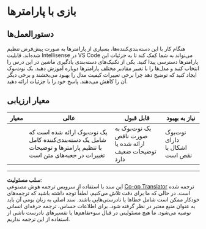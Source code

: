 <!--
CO_OP_TRANSLATOR_METADATA:
{
  "original_hash": "58dfdaf79fb73f7d34b22bdbacf57329",
  "translation_date": "2025-09-04T00:00:21+00:00",
  "source_file": "4-Classification/3-Classifiers-2/assignment.md",
  "language_code": "fa"
}
-->
# بازی با پارامترها

## دستورالعمل‌ها

هنگام کار با این دسته‌بندی‌کننده‌ها، بسیاری از پارامترها به صورت پیش‌فرض تنظیم شده‌اند. قابلیت Intellisense در VS Code می‌تواند به شما کمک کند تا به جزئیات این پارامترها دسترسی پیدا کنید. یکی از تکنیک‌های دسته‌بندی یادگیری ماشین در این درس را انتخاب کنید و مدل‌ها را با تغییر مقادیر مختلف پارامترها دوباره آموزش دهید. یک نوت‌بوک ایجاد کنید که توضیح دهد چرا برخی تغییرات کیفیت مدل را بهبود می‌بخشند و برخی دیگر آن را کاهش می‌دهند. پاسخ خود را با جزئیات ارائه دهید.

## معیار ارزیابی

| معیار     | عالی                                                                                                                  | قابل قبول                                           | نیاز به بهبود                 |
| --------- | --------------------------------------------------------------------------------------------------------------------- | -------------------------------------------------- | ----------------------------- |
|           | یک نوت‌بوک ارائه شده است که شامل یک دسته‌بندی‌کننده کامل با تنظیم پارامترها و توضیحات تغییرات در جعبه‌های متن است     | یک نوت‌بوک به صورت ناقص ارائه شده یا توضیحات ضعیف دارد | نوت‌بوک دارای اشکال یا نقص است |

---

**سلب مسئولیت**:  
این سند با استفاده از سرویس ترجمه هوش مصنوعی [Co-op Translator](https://github.com/Azure/co-op-translator) ترجمه شده است. در حالی که ما برای دقت تلاش می‌کنیم، لطفاً توجه داشته باشید که ترجمه‌های خودکار ممکن است شامل خطاها یا نادرستی‌هایی باشند. سند اصلی به زبان بومی آن باید به عنوان منبع معتبر در نظر گرفته شود. برای اطلاعات حساس، ترجمه حرفه‌ای انسانی توصیه می‌شود. ما هیچ مسئولیتی در قبال سوءتفاهم‌ها یا تفسیرهای نادرست ناشی از استفاده از این ترجمه نداریم.